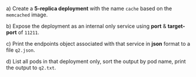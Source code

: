 a) Create a **5-replica deployment** with the name `cache` based on the `memcached` image.

b) Expose the deployment as an internal only service using **port** & **target-port** of `11211`.

c) Print the endpoints object associated with that service in **json** format to a file `q2.json`.

d) List all pods in that deployment only, sort the output by pod name, print the output to `q2.txt`.
